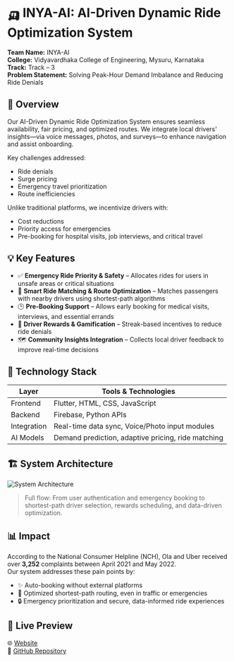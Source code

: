 # 🛺 INYA-AI: AI-Driven Dynamic Ride Optimization System

**Team Name:** INYA-AI  
**College:** Vidyavardhaka College of Engineering, Mysuru, Karnataka  
**Track:** Track – 3  
**Problem Statement:** Solving Peak-Hour Demand Imbalance and Reducing Ride Denials


## 🚀 Overview

Our AI-Driven Dynamic Ride Optimization System ensures seamless availability, fair pricing, and optimized routes. We integrate local drivers' insights—via voice messages, photos, and surveys—to enhance navigation and assist onboarding.

Key challenges addressed:
- Ride denials
- Surge pricing
- Emergency travel prioritization
- Route inefficiencies

Unlike traditional platforms, we incentivize drivers with:
- Cost reductions
- Priority access for emergencies
- Pre-booking for hospital visits, job interviews, and critical travel


## 💡 Key Features

- ✅ **Emergency Ride Priority & Safety** – Allocates rides for users in unsafe areas or critical situations  
- 🧭 **Smart Ride Matching & Route Optimization** – Matches passengers with nearby drivers using shortest-path algorithms  
- 🕒 **Pre-Booking Support** – Allows early booking for medical visits, interviews, and essential errands  
- 🎯 **Driver Rewards & Gamification** – Streak-based incentives to reduce ride denials  
- 🗺️ **Community Insights Integration** – Collects local driver feedback to improve real-time decisions


## 🧠 Technology Stack

| Layer       | Tools & Technologies                            |
|-------------|--------------------------------------------------|
| Frontend    | Flutter, HTML, CSS, JavaScript                   |
| Backend     | Firebase, Python APIs                            |
| Integration | Real-time data sync, Voice/Photo input modules   |
| AI Models   | Demand prediction, adaptive pricing, ride matching |


## 🏗️ System Architecture

![System Architecture](https://raw.githubusercontent.com/yashwanths814/nammayatri/main/assets/Nammayatri.png)

> Full flow: From user authentication and emergency booking to shortest-path driver selection, rewards scheduling, and data-driven optimization.


## 📊 Impact

According to the National Consumer Helpline (NCH), Ola and Uber received over **3,252** complaints between April 2021 and May 2022.  
Our system addresses these pain points by:

- ✨ Auto-booking without external platforms  
- 🚦 Optimized shortest-path routing, even in traffic or emergencies  
- 🔒 Emergency prioritization and secure, data-informed ride experiences  


## 🔗 Live Preview

🌐 [Website](https://yashwanths814.github.io/nammayatri/)  
📂 [GitHub Repository](https://github.com/yashwanths814/nammayatri)

